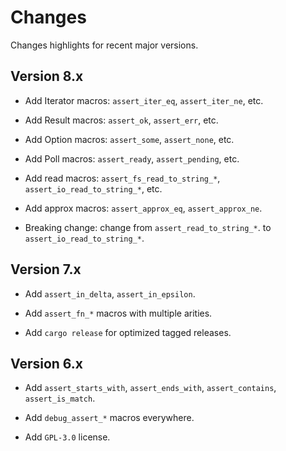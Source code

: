 # Changes

Changes highlights for recent major versions.


## Version 8.x

* Add Iterator macros: `assert_iter_eq`, `assert_iter_ne`, etc.

* Add Result macros: `assert_ok`, `assert_err`, etc.

* Add Option macros: `assert_some`, `assert_none`, etc.

* Add Poll macros: `assert_ready`, `assert_pending`, etc.

* Add read macros: `assert_fs_read_to_string_*`, `assert_io_read_to_string_*`, etc.

* Add approx macros: `assert_approx_eq`, `assert_approx_ne`.

* Breaking change: change from `assert_read_to_string_*`. to `assert_io_read_to_string_*`.


## Version 7.x

* Add `assert_in_delta`, `assert_in_epsilon`.

* Add `assert_fn_*` macros with multiple arities.

* Add `cargo release` for optimized tagged releases.


## Version 6.x

* Add `assert_starts_with`, `assert_ends_with`, `assert_contains`, `assert_is_match`.

* Add `debug_assert_*` macros everywhere.

* Add `GPL-3.0` license.
